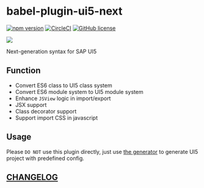# babel-plugin-ui5-next

[![npm version](https://badge.fury.io/js/babel-plugin-ui5-next.svg)](https://badge.fury.io/js/babel-plugin-ui5-next)
[![CircleCI](https://circleci.com/gh/ui5-next/babel-plugin-ui5-next.svg?style=shield)](https://circleci.com/gh/Soontao/babel-plugin-ui5-next)
[![GitHub license](https://img.shields.io/github/license/Soontao/babel-plugin-ui5-next.svg)](https://github.com/Soontao/babel-plugin-ui5-next/blob/master/LICENSE)

![](https://openui5.org/images/OpenUI5_new_big_side.png)

Next-generation syntax for SAP UI5

## Function

- Convert ES6 class to UI5 class system
- Convert ES6 module system to UI5 module system
- Enhance `JSView` logic in import/export
- JSX support
- Class decorator support
- Support import CSS in javascript

## Usage

Please `DO NOT` use this plugin directly, just use [the generator](https://github.com/Soontao/ui5g) to generate UI5 project with predefined config.

## [CHANGELOG](./CHANGELOG.md)
